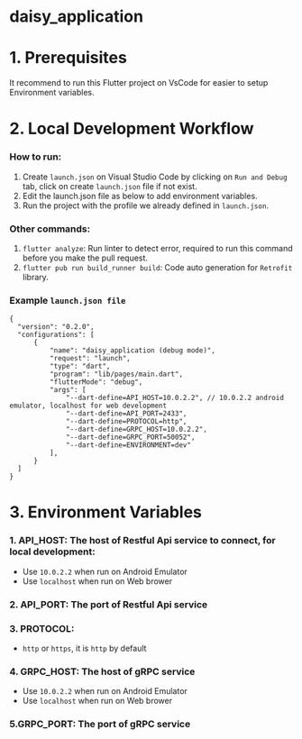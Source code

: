 # daisy_application

# 1. Prerequisites
  It recommend to run this Flutter project on VsCode for easier to setup Environment variables.
# 2. Local Development Workflow
  ### How to run:
  1. Create `launch.json` on Visual Studio Code by clicking on `Run and Debug` tab, click on create `launch.json` file if not exist.
  2. Edit the launch.json file as below to add environment variables.
  3. Run the project with the profile we already defined in `launch.json`.
  ### Other commands:
  1. `flutter analyze`: Run linter to detect error, required to run this command before you make the pull request.
  2. `flutter pub run build_runner build`: Code auto generation for `Retrofit` library.
  
  ### Example `launch.json file`
    {
      "version": "0.2.0",
      "configurations": [
          {
              "name": "daisy_application (debug mode)",
              "request": "launch",
              "type": "dart",
              "program": "lib/pages/main.dart",
              "flutterMode": "debug",
              "args": [
                  "--dart-define=API_HOST=10.0.2.2", // 10.0.2.2 android emulator, localhost for web development
                  "--dart-define=API_PORT=2433",
                  "--dart-define=PROTOCOL=http",
                  "--dart-define=GRPC_HOST=10.0.2.2",
                  "--dart-define=GRPC_PORT=50052",
                  "--dart-define=ENVIRONMENT=dev"
              ],
          }
      ]
    }
    
# 3. Environment Variables
  ### 1. API_HOST: The host of Restful Api service to connect, for local development: 
   - Use `10.0.2.2` when run on Android Emulator
   - Use `localhost` when run on Web brower
  ### 2. API_PORT: The port of Restful Api service
  ### 3. PROTOCOL: 
   - `http` or `https`, it is `http` by default
  ### 4. GRPC_HOST: The host of gRPC service 
   - Use `10.0.2.2` when run on Android Emulator
   - Use `localhost` when run on Web brower
  ### 5.GRPC_PORT: The port of gRPC service
  
